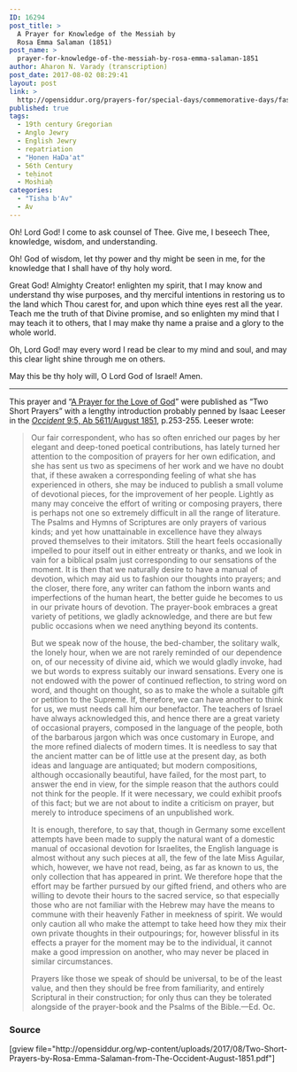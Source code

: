 ```yaml
---
ID: 16294
post_title: >
  A Prayer for Knowledge of the Messiah by
  Rosa Emma Salaman (1851)
post_name: >
  prayer-for-knowledge-of-the-messiah-by-rosa-emma-salaman-1851
author: Aharon N. Varady (transcription)
post_date: 2017-08-02 08:29:41
layout: post
link: >
  http://opensiddur.org/prayers-for/special-days/commemorative-days/fast-days/tisha-bav/prayer-for-knowledge-of-the-messiah-by-rosa-emma-salaman-1851/
published: true
tags:
  - 19th century Gregorian
  - Anglo Jewry
  - English Jewry
  - repatriation
  - "Ḥonen HaDa'at"
  - 56th Century
  - teḥinot
  - Moshiaḥ
categories:
  - "Tisha b'Av"
  - Av
---
```

<div class="english">
Oh! Lord God! I come to ask counsel of Thee. Give me, I beseech Thee, knowledge, wisdom, and understanding.

Oh! God of wisdom, let thy power and thy might be seen in me, for the knowledge that I shall have of thy holy word.

Great God! Almighty Creator! enlighten my spirit, that I may know and understand thy wise purposes, and thy merciful intentions in restoring us to the land which Thou carest for, and upon which thine eyes rest all the year. Teach me the truth of that Divine promise, and so enlighten my mind that I may teach it to others, that I may make thy name a praise and a glory to the whole world.

Oh, Lord God! may every word I read be clear to my mind and soul, and may this clear light shine through me on others.

May this be thy holy will, O Lord God of Israel! Amen.

</div>

<hr />

This prayer and “<a href="http://opensiddur.org/prayers-for/seasons/by-month/av/prayer-love-god-rosa-emma-salaman-occident-av-5611august-1851/">A Prayer for the Love of God</a>” were published as “Two Short Prayers” with a lengthy introduction probably penned by Isaac Leeser in the <a href="http://web.nli.org.il/sites/JPress/English/Pages/The-Occident-and-American-Jewish-Advocate.aspx"><em>Occident</em> 9:5, Ab 5611/August 1851</a>, p.253-255. Leeser wrote:
<blockquote>Our fair correspondent, who has so often enriched our pages by her elegant and deep-toned poetical contributions, has lately turned her attention to the composition of prayers for her own edification, and she has sent us two as specimens of her work and we have no doubt that, if these awaken a corresponding feeling of what she has experienced in others, she may be induced to publish a small volume of devotional pieces, for the improvement of her people. Lightly as many may conceive the effort of writing or composing prayers, there is perhaps not one so extremely difficult in all the range of literature. The Psalms and Hymns of Scriptures are only prayers of various kinds; and yet how unattainable in excellence have they always proved themselves to their imitators. Still the heart feels occasionally impelled to pour itself out in either entreaty or thanks, and we look in vain for a biblical psalm just corresponding to our sensations of the moment. It is then that we naturally desire to have a manual of devotion, which may aid us to fashion our thoughts into prayers; and the closer, there fore, any writer can fathom the inborn wants and imperfections of the human heart, the better guide he becomes to us in our private hours of devotion. The prayer-book embraces a great variety of petitions, we gladly acknowledge, and there are but few public occasions when we need anything beyond its contents.

But we speak now of the house, the bed-chamber, the solitary walk, the lonely hour, when we are not rarely reminded of our dependence on, of our necessity of divine aid, which we would gladly invoke, had we but words to express suitably our inward sensations. Every one is not endowed with the power of continued reflection, to string word on word, and thought on thought, so as to make the whole a suitable gift or petition to the Supreme. If, therefore, we can have another to think for us, we must needs call him our benefactor. The teachers of Israel have always acknowledged this, and hence there are a great variety of occasional prayers, composed in the language of the people, both of the barbarous jargon which was once customary in Europe, and the more refined dialects of modern times. It is needless to say that the ancient matter can be of little use at the present day, as both ideas and language are antiquated; but modern compositions, although occasionally beautiful, have failed, for the most part, to answer the end in view, for the simple reason that the authors could not think for the people. If it were necessary, we could exhibit proofs of this fact; but we are not about to indite a criticism on prayer, but merely to introduce specimens of an unpublished work.

It is enough, therefore, to say that, though in Germany some excellent attempts have been made to supply the natural want of a domestic manual of occasional devotion for Israelites, the English language is almost without any such pieces at all, the few of the late Miss Aguilar, which, however, we have not read, being, as far as known to us, the only collection that has appeared in print. We therefore hope that the effort may be farther pursued by our gifted friend, and others who are willing to devote their hours to the sacred service, so that especially those who are not familiar with the Hebrew may have the means to commune with their heavenly Father in meekness of spirit. We would only caution all who make the attempt to take heed how they mix their own private thoughts in their outpourings; for, however blissful in its effects a prayer for the moment may be to the individual, it cannot make a good impression on another, who may never be placed in similar circumstances.

Prayers like those we speak of should be universal, to be of the least value, and then they should be free from familiarity, and entirely Scriptural in their construction; for only thus can they be tolerated alongside of the prayer-book and the Psalms of the Bible.—Ed. Oc.</blockquote>
<h3>Source</h3>
[gview file="http://opensiddur.org/wp-content/uploads/2017/08/Two-Short-Prayers-by-Rosa-Emma-Salaman-from-The-Occident-August-1851.pdf"]